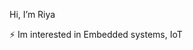 Hi, I’m Riya

⚡ Im interested in Embedded systems, IoT

<!---
riyahal/riyahal is a ✨ special ✨ repository because its `README.md` (this file) appears on your GitHub profile.
You can click the Preview link to take a look at your changes.
--->
